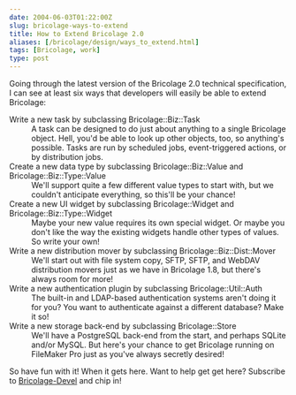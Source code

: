 ```yaml
--- 
date: 2004-06-03T01:22:00Z
slug: bricolage-ways-to-extend
title: How to Extend Bricolage 2.0
aliases: [/bricolage/design/ways_to_extend.html]
tags: [Bricolage, work]
type: post
---
```


<p>Going through the latest version of the Bricolage 2.0 technical specification, I can see at least six ways that developers will easily be able to extend Bricolage:</p>

<dl>
  <dt>Write a new task by subclassing Bricolage::Biz::Task</dt>
  <dd>A task can be designed to do just about anything to a single Bricolage object. Hell, you'd be able to look up other objects, too, so anything's possible. Tasks are run by scheduled jobs, event-triggered actions, or by distribution jobs.</dd>
  <dt>Create a new data type by subclassing Bricolage::Biz::Value and Bricolage::Biz::Type::Value</dt>
  <dd>We'll support quite a few different value types to start with, but we couldn't anticipate everything, so this'll be your chance!</dd>
  <dt>Create a new UI widget by subclassing Bricolage::Widget and Bricolage::Biz::Type::Widget</dt>
  <dd>Maybe your new value requires its own special widget. Or maybe you don't like the way the existing widgets handle other types of values. So write your own!</dd>
  <dt>Write a new distribution mover by subclassing Bricolage::Biz::Dist::Mover</dt>
  <dd>We'll start out with file system copy, SFTP, SFTP, and WebDAV distribution movers just as we have in Bricolage 1.8, but there's always room for more!</dd>
  <dt>Write a new authentication plugin by subclassing Bricolage::Util::Auth</dt>
  <dd>The built-in and LDAP-based authentication systems aren't doing it for you? You want to authenticate against a different database? Make it so!</dd>
  <dt>Write a new storage back-end by subclassing Bricolage::Store</dt>
  <dd>We'll have a PostgreSQL back-end from the start, and perhaps SQLite and/or MySQL. But here's your chance to get Bricolage running on FileMaker Pro just as you've always secretly desired!</dd>
</dl>

<p>So have fun with it! When it gets here. Want to help get get here? Subscribe to <a href="http://lists.sourceforge.net/mailman/listinfo/bricolage-devel">Bricolage-Devel</a> and chip in!</p>
